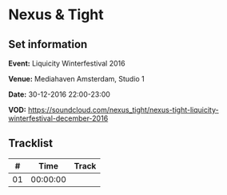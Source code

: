 # Nexus & Tight
## Set information
**Event:** Liquicity Winterfestival 2016

**Venue:** Mediahaven Amsterdam, Studio 1

**Date:** 30-12-2016 22:00-23:00

**VOD:** https://soundcloud.com/nexus_tight/nexus-tight-liquicity-winterfestival-december-2016

## Tracklist
| \#  | Time     | Track |
| --- | -------- | ----- |
| 01  | 00:00:00 |       |
